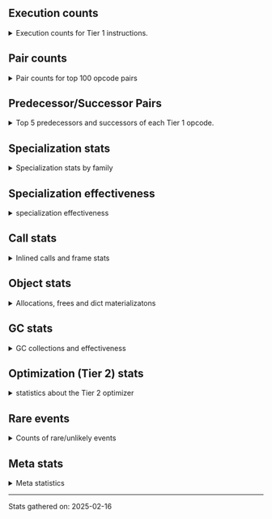 ## Execution counts

<details>
<summary> Execution counts for Tier 1 instructions. </summary>


The "miss ratio" column shows the percentage of times the instruction
executed that it deoptimized. When this happens, the base unspecialized
instruction is not counted.

<table>
<thead>
<tr>
<th align="left">Name</th>
<th align="right">Base Count</th>
<th align="right">Head Count</th>
<th align="right">Change</th>
</tr>
</thead>
<tbody>
<tr>
<td align="left">COMPARE_OP</td>
<td align="right">4,801,180</td>
<td align="right">960</td>
<td align="right">-100.0%</td>
</tr>
<tr>
<td align="left">BINARY_OP_EXTEND</td>
<td align="right">4,800,000</td>
<td align="right">960</td>
<td align="right">-100.0%</td>
</tr>
<tr>
<td align="left">BINARY_OP_SUBSCR_LIST_INT</td>
<td align="right">4,800,000</td>
<td align="right">960</td>
<td align="right">-100.0%</td>
</tr>
<tr>
<td align="left">CALL_BUILTIN_FAST</td>
<td align="right">4,800,000</td>
<td align="right">960</td>
<td align="right">-100.0%</td>
</tr>
<tr>
<td align="left">TO_BOOL_INT</td>
<td align="right">4,800,000</td>
<td align="right">960</td>
<td align="right">-100.0%</td>
</tr>
<tr>
<td align="left">UNPACK_SEQUENCE_TUPLE</td>
<td align="right">4,800,000</td>
<td align="right">960</td>
<td align="right">-100.0%</td>
</tr>
<tr>
<td align="left">POP_JUMP_IF_FALSE</td>
<td align="right">9,600,060</td>
<td align="right">1,980</td>
<td align="right">-100.0%</td>
</tr>
<tr>
<td align="left">CALL_KW_NON_PY</td>
<td align="right">4,800,060</td>
<td align="right">1,020</td>
<td align="right">-100.0%</td>
</tr>
<tr>
<td align="left">BINARY_OP</td>
<td align="right">31,227,900</td>
<td align="right">7,720</td>
<td align="right">-100.0%</td>
</tr>
<tr>
<td align="left">LOAD_FAST</td>
<td align="right">129,657,900</td>
<td align="right">33,900</td>
<td align="right">-100.0%</td>
</tr>
<tr>
<td align="left">LOAD_ATTR</td>
<td align="right">4,801,540</td>
<td align="right">1,320</td>
<td align="right">-100.0%</td>
</tr>
<tr>
<td align="left">LOAD_ATTR_METHOD_NO_DICT</td>
<td align="right">7,206,840</td>
<td align="right">2,040</td>
<td align="right">-100.0%</td>
</tr>
<tr>
<td align="left">STORE_FAST</td>
<td align="right">62,431,860</td>
<td align="right">19,380</td>
<td align="right">-100.0%</td>
</tr>
<tr>
<td align="left">LOAD_CONST_MORTAL</td>
<td align="right">9,601,380</td>
<td align="right">3,300</td>
<td align="right">-100.0%</td>
</tr>
<tr>
<td align="left">LOAD_SMALL_INT</td>
<td align="right">9,601,980</td>
<td align="right">3,900</td>
<td align="right">-100.0%</td>
</tr>
<tr>
<td align="left">FOR_ITER_RANGE</td>
<td align="right">4,801,980</td>
<td align="right">1,980</td>
<td align="right">-100.0%</td>
</tr>
<tr>
<td align="left">LOAD_GLOBAL_BUILTIN</td>
<td align="right">4,801,200</td>
<td align="right">2,160</td>
<td align="right">-100.0%</td>
</tr>
<tr>
<td align="left">CALL_NON_PY_GENERAL</td>
<td align="right">12,010,320</td>
<td align="right">6,480</td>
<td align="right">-99.9%</td>
</tr>
<tr>
<td align="left">CALL_METHOD_DESCRIPTOR_FAST</td>
<td align="right">4,802,940</td>
<td align="right">3,900</td>
<td align="right">-99.9%</td>
</tr>
<tr>
<td align="left">LOAD_ATTR_METHOD_LAZY_DICT</td>
<td align="right">4,802,940</td>
<td align="right">3,900</td>
<td align="right">-99.9%</td>
</tr>
<tr>
<td align="left">POP_TOP</td>
<td align="right">4,803,240</td>
<td align="right">4,200</td>
<td align="right">-99.9%</td>
</tr>
<tr>
<td align="left">LOAD_CONST_IMMORTAL</td>
<td align="right">4,803,720</td>
<td align="right">4,680</td>
<td align="right">-99.9%</td>
</tr>
<tr>
<td align="left">LOAD_GLOBAL_MODULE</td>
<td align="right">4,803,780</td>
<td align="right">4,740</td>
<td align="right">-99.9%</td>
</tr>
<tr>
<td align="left">JUMP_BACKWARD_NO_JIT</td>
<td align="right">4,801,020</td>
<td align="right"></td>
<td align="right"></td>
</tr>
<tr>
<td align="left">EXTENDED_ARG</td>
<td align="right">1,980</td>
<td align="right">1,980</td>
<td align="right">0.0%</td>
</tr>
<tr>
<td align="left">CALL_BUILTIN_CLASS</td>
<td align="right">1,140</td>
<td align="right">1,140</td>
<td align="right">0.0%</td>
</tr>
<tr>
<td align="left">POP_ITER</td>
<td align="right">1,080</td>
<td align="right">1,080</td>
<td align="right">0.0%</td>
</tr>
<tr>
<td align="left">GET_ITER</td>
<td align="right">1,020</td>
<td align="right">1,020</td>
<td align="right">0.0%</td>
</tr>
<tr>
<td align="left">PUSH_NULL</td>
<td align="right">660</td>
<td align="right">660</td>
<td align="right">0.0%</td>
</tr>
<tr>
<td align="left">CALL</td>
<td align="right">500</td>
<td align="right">500</td>
<td align="right">0.0%</td>
</tr>
<tr>
<td align="left">RETURN_VALUE</td>
<td align="right">420</td>
<td align="right">420</td>
<td align="right">0.0%</td>
</tr>
<tr>
<td align="left">RESUME_CHECK</td>
<td align="right">420</td>
<td align="right">420</td>
<td align="right">0.0%</td>
</tr>
<tr>
<td align="left">LOAD_GLOBAL</td>
<td align="right">380</td>
<td align="right">380</td>
<td align="right">0.0%</td>
</tr>
<tr>
<td align="left">LOAD_ATTR_MODULE</td>
<td align="right">360</td>
<td align="right">360</td>
<td align="right">0.0%</td>
</tr>
<tr>
<td align="left">LOAD_FAST_LOAD_FAST</td>
<td align="right">300</td>
<td align="right">300</td>
<td align="right">0.0%</td>
</tr>
<tr>
<td align="left">CALL_PY_EXACT_ARGS</td>
<td align="right">240</td>
<td align="right">240</td>
<td align="right">0.0%</td>
</tr>
<tr>
<td align="left">LOAD_ATTR_INSTANCE_VALUE</td>
<td align="right">240</td>
<td align="right">240</td>
<td align="right">0.0%</td>
</tr>
<tr>
<td align="left">CALL_METHOD_DESCRIPTOR_NOARGS</td>
<td align="right">120</td>
<td align="right">120</td>
<td align="right">0.0%</td>
</tr>
<tr>
<td align="left">CALL_FUNCTION_EX</td>
<td align="right">120</td>
<td align="right">120</td>
<td align="right">0.0%</td>
</tr>
<tr>
<td align="left">BUILD_TUPLE</td>
<td align="right">120</td>
<td align="right">120</td>
<td align="right">0.0%</td>
</tr>
<tr>
<td align="left">LOAD_DEREF</td>
<td align="right">120</td>
<td align="right">120</td>
<td align="right">0.0%</td>
</tr>
<tr>
<td align="left">LOAD_SPECIAL</td>
<td align="right">120</td>
<td align="right">120</td>
<td align="right">0.0%</td>
</tr>
<tr>
<td align="left">SWAP</td>
<td align="right">120</td>
<td align="right">120</td>
<td align="right">0.0%</td>
</tr>
<tr>
<td align="left">LOAD_ATTR_METHOD_WITH_VALUES</td>
<td align="right">120</td>
<td align="right">120</td>
<td align="right">0.0%</td>
</tr>
<tr>
<td align="left">TO_BOOL</td>
<td align="right">100</td>
<td align="right">100</td>
<td align="right">0.0%</td>
</tr>
<tr>
<td align="left">STORE_ATTR</td>
<td align="right">80</td>
<td align="right">80</td>
<td align="right">0.0%</td>
</tr>
<tr>
<td align="left">MAKE_FUNCTION</td>
<td align="right">60</td>
<td align="right">60</td>
<td align="right">0.0%</td>
</tr>
<tr>
<td align="left">NOP</td>
<td align="right">60</td>
<td align="right">60</td>
<td align="right">0.0%</td>
</tr>
<tr>
<td align="left">BUILD_LIST</td>
<td align="right">60</td>
<td align="right">60</td>
<td align="right">0.0%</td>
</tr>
<tr>
<td align="left">CALL_INTRINSIC_1</td>
<td align="right">60</td>
<td align="right">60</td>
<td align="right">0.0%</td>
</tr>
<tr>
<td align="left">COPY</td>
<td align="right">60</td>
<td align="right">60</td>
<td align="right">0.0%</td>
</tr>
<tr>
<td align="left">COPY_FREE_VARS</td>
<td align="right">60</td>
<td align="right">60</td>
<td align="right">0.0%</td>
</tr>
<tr>
<td align="left">FOR_ITER</td>
<td align="right">60</td>
<td align="right">60</td>
<td align="right">0.0%</td>
</tr>
<tr>
<td align="left">IS_OP</td>
<td align="right">60</td>
<td align="right">60</td>
<td align="right">0.0%</td>
</tr>
<tr>
<td align="left">JUMP_FORWARD</td>
<td align="right">60</td>
<td align="right">60</td>
<td align="right">0.0%</td>
</tr>
<tr>
<td align="left">LIST_EXTEND</td>
<td align="right">60</td>
<td align="right">60</td>
<td align="right">0.0%</td>
</tr>
<tr>
<td align="left">LOAD_FAST_CHECK</td>
<td align="right">60</td>
<td align="right">60</td>
<td align="right">0.0%</td>
</tr>
<tr>
<td align="left">MAKE_CELL</td>
<td align="right">60</td>
<td align="right">60</td>
<td align="right">0.0%</td>
</tr>
<tr>
<td align="left">POP_JUMP_IF_NOT_NONE</td>
<td align="right">60</td>
<td align="right">60</td>
<td align="right">0.0%</td>
</tr>
<tr>
<td align="left">POP_JUMP_IF_TRUE</td>
<td align="right">60</td>
<td align="right">60</td>
<td align="right">0.0%</td>
</tr>
<tr>
<td align="left">SET_FUNCTION_ATTRIBUTE</td>
<td align="right">60</td>
<td align="right">60</td>
<td align="right">0.0%</td>
</tr>
<tr>
<td align="left">STORE_DEREF</td>
<td align="right">60</td>
<td align="right">60</td>
<td align="right">0.0%</td>
</tr>
<tr>
<td align="left">STORE_FAST_STORE_FAST</td>
<td align="right">60</td>
<td align="right">60</td>
<td align="right">0.0%</td>
</tr>
<tr>
<td align="left">BINARY_OP_SUBSCR_TUPLE_INT</td>
<td align="right">60</td>
<td align="right">60</td>
<td align="right">0.0%</td>
</tr>
<tr>
<td align="left">BINARY_OP_SUBTRACT_FLOAT</td>
<td align="right">60</td>
<td align="right">60</td>
<td align="right">0.0%</td>
</tr>
<tr>
<td align="left">CALL_BUILTIN_FAST_WITH_KEYWORDS</td>
<td align="right">60</td>
<td align="right">60</td>
<td align="right">0.0%</td>
</tr>
<tr>
<td align="left">CALL_METHOD_DESCRIPTOR_O</td>
<td align="right">60</td>
<td align="right">60</td>
<td align="right">0.0%</td>
</tr>
<tr>
<td align="left">CALL_PY_GENERAL</td>
<td align="right">60</td>
<td align="right">60</td>
<td align="right">0.0%</td>
</tr>
<tr>
<td align="left">TO_BOOL_BOOL</td>
<td align="right">60</td>
<td align="right">60</td>
<td align="right">0.0%</td>
</tr>
<tr>
<td align="left">UNPACK_SEQUENCE_TWO_TUPLE</td>
<td align="right">60</td>
<td align="right">60</td>
<td align="right">0.0%</td>
</tr>
<tr>
<td align="left">CALL_KW</td>
<td align="right">20</td>
<td align="right">20</td>
<td align="right">0.0%</td>
</tr>
<tr>
<td align="left">UNPACK_SEQUENCE</td>
<td align="right">20</td>
<td align="right">20</td>
<td align="right">0.0%</td>
</tr>
<tr>
<td align="left">JUMP_BACKWARD_JIT</td>
<td align="right"></td>
<td align="right">1,020</td>
<td align="right"></td>
</tr>
<tr>
<td align="left">ENTER_EXECUTOR</td>
<td align="right"></td>
<td align="right">960</td>
<td align="right"></td>
</tr>
</tbody>
</table>


</details>

## Pair counts

<details>
<summary> Pair counts for top 100 opcode pairs </summary>


Pairs of specialized operations that deoptimize and are then followed by
the corresponding unspecialized instruction are not counted as pairs.

Not included in comparative output.


</details>

## Predecessor/Successor Pairs

<details>
<summary> Top 5 predecessors and successors of each Tier 1 opcode. </summary>


This does not include the unspecialized instructions that occur after a
specialized instruction deoptimizes.

Not included in comparative output.


</details>

## Specialization stats

<details>
<summary> Specialization stats by family </summary>

### BINARY_OP

<details>
<summary> specialization stats for BINARY_OP family </summary>

<table>
<thead>
<tr>
<th align="left">Kind</th>
<th align="right">Base Count</th>
<th align="right">Base Ratio</th>
<th align="right">Head Count</th>
<th align="right">Head Ratio</th>
<th align="right">Change</th>
</tr>
</thead>
<tbody>
<tr>
<td align="left">
hit
<details>
<summary>ⓘ</summary>

Specialized instructions that complete.
</details>
</td>
<td align="right">9,600,120</td>
<td align="right">23.5%</td>
<td align="right">2,040</td>
<td align="right">20.9%</td>
<td align="right">-100.0%</td>
</tr>
<tr>
<td align="left">
deferred
<details>
<summary>ⓘ</summary>

Lists the number of "deferred" (i.e. not specialized) instructions executed.
</details>
</td>
<td align="right">31,220,160</td>
<td align="right">76.5%</td>
<td align="right">7,680</td>
<td align="right">78.7%</td>
<td align="right">-100.0%</td>
</tr>
</tbody>
</table>

<table>
<thead>
<tr>
<th align="left">Success</th>
<th align="right">Base Count</th>
<th align="right">Base Ratio</th>
<th align="right">Head Count</th>
<th align="right">Head Ratio</th>
<th align="right">Change</th>
</tr>
</thead>
<tbody>
<tr>
<td align="left">Failure</td>
<td align="right">7,700</td>
<td align="right">99.5%</td>
<td align="right">0</td>
<td align="right">0.0%</td>
<td align="right">-100.0%</td>
</tr>
<tr>
<td align="left">Success</td>
<td align="right">40</td>
<td align="right">0.5%</td>
<td align="right">40</td>
<td align="right">100.0%</td>
<td align="right">0.0%</td>
</tr>
</tbody>
</table>

<table>
<thead>
<tr>
<th align="left">Failure kind</th>
<th align="right">Base Count</th>
<th align="right">Base Ratio</th>
<th align="right">Head Count</th>
<th align="right">Head Ratio</th>
<th align="right">Change</th>
</tr>
</thead>
<tbody>
<tr>
<td align="left">add other</td>
<td align="right">4,740</td>
<td align="right">61.6%</td>
<td align="right"></td>
<td align="right"></td>
<td align="right"></td>
</tr>
<tr>
<td align="left">multiply other</td>
<td align="right">1,780</td>
<td align="right">23.1%</td>
<td align="right"></td>
<td align="right"></td>
<td align="right"></td>
</tr>
<tr>
<td align="left">multiply different types</td>
<td align="right">1,180</td>
<td align="right">15.3%</td>
<td align="right"></td>
<td align="right"></td>
<td align="right"></td>
</tr>
</tbody>
</table>


</details>

### CALL

<details>
<summary> specialization stats for CALL family </summary>

<table>
<thead>
<tr>
<th align="left">Kind</th>
<th align="right">Base Count</th>
<th align="right">Base Ratio</th>
<th align="right">Head Count</th>
<th align="right">Head Ratio</th>
<th align="right">Change</th>
</tr>
</thead>
<tbody>
<tr>
<td align="left">
hit
<details>
<summary>ⓘ</summary>

Specialized instructions that complete.
</details>
</td>
<td align="right">9,604,500</td>
<td align="right">100.0%</td>
<td align="right">6,420</td>
<td align="right">92.0%</td>
<td align="right">-99.9%</td>
</tr>
<tr>
<td align="left">
deferred
<details>
<summary>ⓘ</summary>

Lists the number of "deferred" (i.e. not specialized) instructions executed.
</details>
</td>
<td align="right">60</td>
<td align="right">0.0%</td>
<td align="right">60</td>
<td align="right">0.9%</td>
<td align="right">0.0%</td>
</tr>
<tr>
<td align="left">
miss
<details>
<summary>ⓘ</summary>

Specialized instructions that deopt.
</details>
</td>
<td align="right">60</td>
<td align="right">0.0%</td>
<td align="right">60</td>
<td align="right">0.9%</td>
<td align="right">0.0%</td>
</tr>
</tbody>
</table>

<table>
<thead>
<tr>
<th align="left">Success</th>
<th align="right">Base Count</th>
<th align="right">Base Ratio</th>
<th align="right">Head Count</th>
<th align="right">Head Ratio</th>
<th align="right">Change</th>
</tr>
</thead>
<tbody>
<tr>
<td align="left">Success</td>
<td align="right">500</td>
<td align="right">100.0%</td>
<td align="right">500</td>
<td align="right">100.0%</td>
<td align="right">0.0%</td>
</tr>
<tr>
<td align="left">Failure</td>
<td align="right">0</td>
<td align="right">0.0%</td>
<td align="right">0</td>
<td align="right">0.0%</td>
<td align="right"></td>
</tr>
</tbody>
</table>


</details>

### CALL_KW

<details>
<summary> specialization stats for CALL_KW family </summary>

<table>
<thead>
<tr>
<th align="left">Success</th>
<th align="right">Base Count</th>
<th align="right">Base Ratio</th>
<th align="right">Head Count</th>
<th align="right">Head Ratio</th>
<th align="right">Change</th>
</tr>
</thead>
<tbody>
<tr>
<td align="left">Success</td>
<td align="right">20</td>
<td align="right">100.0%</td>
<td align="right">20</td>
<td align="right">100.0%</td>
<td align="right">0.0%</td>
</tr>
<tr>
<td align="left">Failure</td>
<td align="right">0</td>
<td align="right">0.0%</td>
<td align="right">0</td>
<td align="right">0.0%</td>
<td align="right"></td>
</tr>
</tbody>
</table>


</details>

### COMPARE_OP

<details>
<summary> specialization stats for COMPARE_OP family </summary>

<table>
<thead>
<tr>
<th align="left">Kind</th>
<th align="right">Base Count</th>
<th align="right">Base Ratio</th>
<th align="right">Head Count</th>
<th align="right">Head Ratio</th>
<th align="right">Change</th>
</tr>
</thead>
<tbody>
<tr>
<td align="left">
deferred
<details>
<summary>ⓘ</summary>

Lists the number of "deferred" (i.e. not specialized) instructions executed.
</details>
</td>
<td align="right">4,800,000</td>
<td align="right">100.0%</td>
<td align="right">960</td>
<td align="right">100.0%</td>
<td align="right">-100.0%</td>
</tr>
</tbody>
</table>

<table>
<thead>
<tr>
<th align="left">Success</th>
<th align="right">Base Count</th>
<th align="right">Base Ratio</th>
<th align="right">Head Count</th>
<th align="right">Head Ratio</th>
<th align="right">Change</th>
</tr>
</thead>
<tbody>
<tr>
<td align="left">Success</td>
<td align="right">0</td>
<td align="right">0.0%</td>
<td align="right"></td>
<td align="right"></td>
<td align="right"></td>
</tr>
<tr>
<td align="left">Failure</td>
<td align="right">1,180</td>
<td align="right">100.0%</td>
<td align="right"></td>
<td align="right"></td>
<td align="right"></td>
</tr>
</tbody>
</table>

<table>
<thead>
<tr>
<th align="left">Failure kind</th>
<th align="right">Base Count</th>
<th align="right">Base Ratio</th>
<th align="right">Head Count</th>
<th align="right">Head Ratio</th>
<th align="right">Change</th>
</tr>
</thead>
<tbody>
<tr>
<td align="left">different types</td>
<td align="right">1,180</td>
<td align="right">100.0%</td>
<td align="right"></td>
<td align="right"></td>
<td align="right"></td>
</tr>
</tbody>
</table>


</details>

### FOR_ITER

<details>
<summary> specialization stats for FOR_ITER family </summary>

<table>
<thead>
<tr>
<th align="left">Kind</th>
<th align="right">Base Count</th>
<th align="right">Base Ratio</th>
<th align="right">Head Count</th>
<th align="right">Head Ratio</th>
<th align="right">Change</th>
</tr>
</thead>
<tbody>
<tr>
<td align="left">
hit
<details>
<summary>ⓘ</summary>

Specialized instructions that complete.
</details>
</td>
<td align="right">4,801,980</td>
<td align="right">100.0%</td>
<td align="right">1,980</td>
<td align="right">97.1%</td>
<td align="right">-100.0%</td>
</tr>
<tr>
<td align="left">
deferred
<details>
<summary>ⓘ</summary>

Lists the number of "deferred" (i.e. not specialized) instructions executed.
</details>
</td>
<td align="right">60</td>
<td align="right">0.0%</td>
<td align="right">60</td>
<td align="right">2.9%</td>
<td align="right">0.0%</td>
</tr>
</tbody>
</table>


</details>

### LOAD_ATTR

<details>
<summary> specialization stats for LOAD_ATTR family </summary>

<table>
<thead>
<tr>
<th align="left">Kind</th>
<th align="right">Base Count</th>
<th align="right">Base Ratio</th>
<th align="right">Head Count</th>
<th align="right">Head Ratio</th>
<th align="right">Change</th>
</tr>
</thead>
<tbody>
<tr>
<td align="left">
deferred
<details>
<summary>ⓘ</summary>

Lists the number of "deferred" (i.e. not specialized) instructions executed.
</details>
</td>
<td align="right">4,800,060</td>
<td align="right">28.6%</td>
<td align="right">1,020</td>
<td align="right">12.8%</td>
<td align="right">-100.0%</td>
</tr>
<tr>
<td align="left">
hit
<details>
<summary>ⓘ</summary>

Specialized instructions that complete.
</details>
</td>
<td align="right">12,010,500</td>
<td align="right">71.4%</td>
<td align="right">6,660</td>
<td align="right">83.5%</td>
<td align="right">-99.9%</td>
</tr>
</tbody>
</table>

<table>
<thead>
<tr>
<th align="left">Success</th>
<th align="right">Base Count</th>
<th align="right">Base Ratio</th>
<th align="right">Head Count</th>
<th align="right">Head Ratio</th>
<th align="right">Change</th>
</tr>
</thead>
<tbody>
<tr>
<td align="left">Failure</td>
<td align="right">1,200</td>
<td align="right">81.1%</td>
<td align="right">20</td>
<td align="right">6.7%</td>
<td align="right">-98.3%</td>
</tr>
<tr>
<td align="left">Success</td>
<td align="right">280</td>
<td align="right">18.9%</td>
<td align="right">280</td>
<td align="right">93.3%</td>
<td align="right">0.0%</td>
</tr>
</tbody>
</table>

<table>
<thead>
<tr>
<th align="left">Failure kind</th>
<th align="right">Base Count</th>
<th align="right">Base Ratio</th>
<th align="right">Head Count</th>
<th align="right">Head Ratio</th>
<th align="right">Change</th>
</tr>
</thead>
<tbody>
<tr>
<td align="left">overridden</td>
<td align="right">1,180</td>
<td align="right">98.3%</td>
<td align="right"></td>
<td align="right"></td>
<td align="right"></td>
</tr>
</tbody>
</table>


</details>

### LOAD_GLOBAL

<details>
<summary> specialization stats for LOAD_GLOBAL family </summary>

<table>
<thead>
<tr>
<th align="left">Kind</th>
<th align="right">Base Count</th>
<th align="right">Base Ratio</th>
<th align="right">Head Count</th>
<th align="right">Head Ratio</th>
<th align="right">Change</th>
</tr>
</thead>
<tbody>
<tr>
<td align="left">
hit
<details>
<summary>ⓘ</summary>

Specialized instructions that complete.
</details>
</td>
<td align="right">9,604,980</td>
<td align="right">100.0%</td>
<td align="right">6,900</td>
<td align="right">94.8%</td>
<td align="right">-99.9%</td>
</tr>
</tbody>
</table>

<table>
<thead>
<tr>
<th align="left">Success</th>
<th align="right">Base Count</th>
<th align="right">Base Ratio</th>
<th align="right">Head Count</th>
<th align="right">Head Ratio</th>
<th align="right">Change</th>
</tr>
</thead>
<tbody>
<tr>
<td align="left">Success</td>
<td align="right">380</td>
<td align="right">100.0%</td>
<td align="right">380</td>
<td align="right">100.0%</td>
<td align="right">0.0%</td>
</tr>
<tr>
<td align="left">Failure</td>
<td align="right">0</td>
<td align="right">0.0%</td>
<td align="right">0</td>
<td align="right">0.0%</td>
<td align="right"></td>
</tr>
</tbody>
</table>


</details>

### STORE_ATTR

<details>
<summary> specialization stats for STORE_ATTR family </summary>

<table>
<thead>
<tr>
<th align="left">Kind</th>
<th align="right">Base Count</th>
<th align="right">Base Ratio</th>
<th align="right">Head Count</th>
<th align="right">Head Ratio</th>
<th align="right">Change</th>
</tr>
</thead>
<tbody>
<tr>
<td align="left">
deferred
<details>
<summary>ⓘ</summary>

Lists the number of "deferred" (i.e. not specialized) instructions executed.
</details>
</td>
<td align="right">60</td>
<td align="right">75.0%</td>
<td align="right">60</td>
<td align="right">75.0%</td>
<td align="right">0.0%</td>
</tr>
</tbody>
</table>

<table>
<thead>
<tr>
<th align="left">Success</th>
<th align="right">Base Count</th>
<th align="right">Base Ratio</th>
<th align="right">Head Count</th>
<th align="right">Head Ratio</th>
<th align="right">Change</th>
</tr>
</thead>
<tbody>
<tr>
<td align="left">Success</td>
<td align="right">0</td>
<td align="right">0.0%</td>
<td align="right">0</td>
<td align="right">0.0%</td>
<td align="right"></td>
</tr>
<tr>
<td align="left">Failure</td>
<td align="right">20</td>
<td align="right">100.0%</td>
<td align="right">20</td>
<td align="right">100.0%</td>
<td align="right">0.0%</td>
</tr>
</tbody>
</table>


</details>

### TO_BOOL

<details>
<summary> specialization stats for TO_BOOL family </summary>

<table>
<thead>
<tr>
<th align="left">Kind</th>
<th align="right">Base Count</th>
<th align="right">Base Ratio</th>
<th align="right">Head Count</th>
<th align="right">Head Ratio</th>
<th align="right">Change</th>
</tr>
</thead>
<tbody>
<tr>
<td align="left">
hit
<details>
<summary>ⓘ</summary>

Specialized instructions that complete.
</details>
</td>
<td align="right">4,800,060</td>
<td align="right">100.0%</td>
<td align="right">1,020</td>
<td align="right">91.1%</td>
<td align="right">-100.0%</td>
</tr>
<tr>
<td align="left">
deferred
<details>
<summary>ⓘ</summary>

Lists the number of "deferred" (i.e. not specialized) instructions executed.
</details>
</td>
<td align="right">60</td>
<td align="right">0.0%</td>
<td align="right">60</td>
<td align="right">5.4%</td>
<td align="right">0.0%</td>
</tr>
</tbody>
</table>

<table>
<thead>
<tr>
<th align="left">Success</th>
<th align="right">Base Count</th>
<th align="right">Base Ratio</th>
<th align="right">Head Count</th>
<th align="right">Head Ratio</th>
<th align="right">Change</th>
</tr>
</thead>
<tbody>
<tr>
<td align="left">Success</td>
<td align="right">20</td>
<td align="right">50.0%</td>
<td align="right">20</td>
<td align="right">50.0%</td>
<td align="right">0.0%</td>
</tr>
<tr>
<td align="left">Failure</td>
<td align="right">20</td>
<td align="right">50.0%</td>
<td align="right">20</td>
<td align="right">50.0%</td>
<td align="right">0.0%</td>
</tr>
</tbody>
</table>

<table>
<thead>
<tr>
<th align="left">Failure kind</th>
<th align="right">Base Count</th>
<th align="right">Base Ratio</th>
<th align="right">Head Count</th>
<th align="right">Head Ratio</th>
<th align="right">Change</th>
</tr>
</thead>
<tbody>
<tr>
<td align="left">sequence</td>
<td align="right">20</td>
<td align="right">100.0%</td>
<td align="right">20</td>
<td align="right">100.0%</td>
<td align="right">0.0%</td>
</tr>
</tbody>
</table>


</details>

### UNPACK_SEQUENCE

<details>
<summary> specialization stats for UNPACK_SEQUENCE family </summary>

<table>
<thead>
<tr>
<th align="left">Kind</th>
<th align="right">Base Count</th>
<th align="right">Base Ratio</th>
<th align="right">Head Count</th>
<th align="right">Head Ratio</th>
<th align="right">Change</th>
</tr>
</thead>
<tbody>
<tr>
<td align="left">
hit
<details>
<summary>ⓘ</summary>

Specialized instructions that complete.
</details>
</td>
<td align="right">4,800,060</td>
<td align="right">100.0%</td>
<td align="right">1,020</td>
<td align="right">98.1%</td>
<td align="right">-100.0%</td>
</tr>
</tbody>
</table>

<table>
<thead>
<tr>
<th align="left">Success</th>
<th align="right">Base Count</th>
<th align="right">Base Ratio</th>
<th align="right">Head Count</th>
<th align="right">Head Ratio</th>
<th align="right">Change</th>
</tr>
</thead>
<tbody>
<tr>
<td align="left">Success</td>
<td align="right">20</td>
<td align="right">100.0%</td>
<td align="right">20</td>
<td align="right">100.0%</td>
<td align="right">0.0%</td>
</tr>
<tr>
<td align="left">Failure</td>
<td align="right">0</td>
<td align="right">0.0%</td>
<td align="right">0</td>
<td align="right">0.0%</td>
<td align="right"></td>
</tr>
</tbody>
</table>


</details>


</details>

## Specialization effectiveness

<details>
<summary> specialization effectiveness </summary>


All entries are execution counts. Should add up to the total number of
Tier 1 instructions executed.

<table>
<thead>
<tr>
<th align="left">Instructions</th>
<th align="right">Base Count</th>
<th align="right">Base Ratio</th>
<th align="right">Head Count</th>
<th align="right">Head Ratio</th>
<th align="right">Change</th>
</tr>
</thead>
<tbody>
<tr>
<td align="left">
Not specialized
<details>
<summary>ⓘ</summary>

Instructions that could be specialized but aren't, e.g. `LOAD_ATTR`, `BINARY_SLICE`.
</details>
</td>
<td align="right">40,831,780</td>
<td align="right">11.7%</td>
<td align="right">11,160</td>
<td align="right">8.9%</td>
<td align="right">-100.0%</td>
</tr>
<tr>
<td align="left">
Basic
<details>
<summary>ⓘ</summary>

Instructions that are not and cannot be specialized, e.g. `LOAD_FAST`.
</details>
</td>
<td align="right">216,102,060</td>
<td align="right">62.1%</td>
<td align="right">71,340</td>
<td align="right">56.8%</td>
<td align="right">-100.0%</td>
</tr>
<tr>
<td align="left">
Specialized hits
<details>
<summary>ⓘ</summary>

Specialized instructions, e.g. `LOAD_ATTR_MODULE` that complete.
</details>
</td>
<td align="right">91,239,180</td>
<td align="right">26.2%</td>
<td align="right">43,020</td>
<td align="right">34.3%</td>
<td align="right">-100.0%</td>
</tr>
<tr>
<td align="left">
Specialized misses
<details>
<summary>ⓘ</summary>

Specialized instructions, e.g. `LOAD_ATTR_MODULE` that deopt.
</details>
</td>
<td align="right">60</td>
<td align="right">0.0%</td>
<td align="right">60</td>
<td align="right">0.0%</td>
<td align="right">0.0%</td>
</tr>
</tbody>
</table>

### Deferred by instruction

<details>
<summary> Breakdown of deferred (not specialized) instruction counts by family </summary>

<table>
<thead>
<tr>
<th align="left">Name</th>
<th align="right">Base Count</th>
<th align="right">Base Ratio</th>
<th align="right">Head Count</th>
<th align="right">Head Ratio</th>
<th align="right">Change</th>
</tr>
</thead>
<tbody>
<tr>
<td align="left">COMPARE_OP</td>
<td align="right">4,800,000</td>
<td align="right">11.8%</td>
<td align="right">960</td>
<td align="right">9.7%</td>
<td align="right">-100.0%</td>
</tr>
<tr>
<td align="left">LOAD_ATTR</td>
<td align="right">4,800,060</td>
<td align="right">11.8%</td>
<td align="right">1,020</td>
<td align="right">10.3%</td>
<td align="right">-100.0%</td>
</tr>
<tr>
<td align="left">BINARY_OP</td>
<td align="right">31,220,160</td>
<td align="right">76.5%</td>
<td align="right">7,680</td>
<td align="right">77.6%</td>
<td align="right">-100.0%</td>
</tr>
<tr>
<td align="left">TO_BOOL</td>
<td align="right">60</td>
<td align="right">0.0%</td>
<td align="right">60</td>
<td align="right">0.6%</td>
<td align="right">0.0%</td>
</tr>
<tr>
<td align="left">CALL</td>
<td align="right">60</td>
<td align="right">0.0%</td>
<td align="right">60</td>
<td align="right">0.6%</td>
<td align="right">0.0%</td>
</tr>
<tr>
<td align="left">FOR_ITER</td>
<td align="right">60</td>
<td align="right">0.0%</td>
<td align="right">60</td>
<td align="right">0.6%</td>
<td align="right">0.0%</td>
</tr>
<tr>
<td align="left">STORE_ATTR</td>
<td align="right">60</td>
<td align="right">0.0%</td>
<td align="right">60</td>
<td align="right">0.6%</td>
<td align="right">0.0%</td>
</tr>
<tr>
<td align="left">BINARY_SLICE</td>
<td align="right">0</td>
<td align="right">0.0%</td>
<td align="right">0</td>
<td align="right">0.0%</td>
<td align="right"></td>
</tr>
<tr>
<td align="left">STORE_SLICE</td>
<td align="right">0</td>
<td align="right">0.0%</td>
<td align="right">0</td>
<td align="right">0.0%</td>
<td align="right"></td>
</tr>
<tr>
<td align="left">CACHE</td>
<td align="right">0</td>
<td align="right">0.0%</td>
<td align="right">0</td>
<td align="right">0.0%</td>
<td align="right"></td>
</tr>
</tbody>
</table>


</details>

### Misses by instruction

<details>
<summary> Breakdown of misses (specialized deopts) instruction counts by family </summary>

<table>
<thead>
<tr>
<th align="left">Name</th>
<th align="right">Base Count</th>
<th align="right">Base Ratio</th>
<th align="right">Head Count</th>
<th align="right">Head Ratio</th>
<th align="right">Change</th>
</tr>
</thead>
<tbody>
<tr>
<td align="left">CALL_METHOD_DESCRIPTOR_NOARGS</td>
<td align="right">60</td>
<td align="right">100.0%</td>
<td align="right">60</td>
<td align="right">100.0%</td>
<td align="right">0.0%</td>
</tr>
<tr>
<td align="left">CACHE</td>
<td align="right">0</td>
<td align="right">0.0%</td>
<td align="right">0</td>
<td align="right">0.0%</td>
<td align="right"></td>
</tr>
<tr>
<td align="left">CALL_FUNCTION_EX</td>
<td align="right">0</td>
<td align="right">0.0%</td>
<td align="right">0</td>
<td align="right">0.0%</td>
<td align="right"></td>
</tr>
<tr>
<td align="left">GET_ITER</td>
<td align="right">0</td>
<td align="right">0.0%</td>
<td align="right">0</td>
<td align="right">0.0%</td>
<td align="right"></td>
</tr>
<tr>
<td align="left">MAKE_FUNCTION</td>
<td align="right">0</td>
<td align="right">0.0%</td>
<td align="right">0</td>
<td align="right">0.0%</td>
<td align="right"></td>
</tr>
<tr>
<td align="left">NOP</td>
<td align="right">0</td>
<td align="right">0.0%</td>
<td align="right">0</td>
<td align="right">0.0%</td>
<td align="right"></td>
</tr>
<tr>
<td align="left">POP_ITER</td>
<td align="right">0</td>
<td align="right">0.0%</td>
<td align="right">0</td>
<td align="right">0.0%</td>
<td align="right"></td>
</tr>
<tr>
<td align="left">POP_TOP</td>
<td align="right">0</td>
<td align="right">0.0%</td>
<td align="right">0</td>
<td align="right">0.0%</td>
<td align="right"></td>
</tr>
<tr>
<td align="left">PUSH_NULL</td>
<td align="right">0</td>
<td align="right">0.0%</td>
<td align="right">0</td>
<td align="right">0.0%</td>
<td align="right"></td>
</tr>
<tr>
<td align="left">RETURN_VALUE</td>
<td align="right">0</td>
<td align="right">0.0%</td>
<td align="right">0</td>
<td align="right">0.0%</td>
<td align="right"></td>
</tr>
</tbody>
</table>


</details>


</details>

## Call stats

<details>
<summary> Inlined calls and frame stats </summary>


This shows what fraction of calls to Python functions are inlined (i.e.
not having a call at the C level) and for those that are not, where the
call comes from.  The various categories overlap.

Also includes the count of frame objects created.

<table>
<thead>
<tr>
<th align="left"></th>
<th align="right">Base Count</th>
<th align="right">Base Ratio</th>
<th align="right">Head Count</th>
<th align="right">Head Ratio</th>
<th align="right">Change</th>
</tr>
</thead>
<tbody>
<tr>
<td align="left">Calls to PyEval_EvalDefault</td>
<td align="right">60</td>
<td align="right">14.3%</td>
<td align="right">60</td>
<td align="right">14.3%</td>
<td align="right">0.0%</td>
</tr>
<tr>
<td align="left">Calls to Python functions inlined</td>
<td align="right">360</td>
<td align="right">85.7%</td>
<td align="right">360</td>
<td align="right">85.7%</td>
<td align="right">0.0%</td>
</tr>
<tr>
<td align="left">Calls via PyEval_EvalFrame (total)</td>
<td align="right">60</td>
<td align="right">14.3%</td>
<td align="right">60</td>
<td align="right">14.3%</td>
<td align="right">0.0%</td>
</tr>
<tr>
<td align="left">Calls via PyEval_EvalFrame (vector)</td>
<td align="right">60</td>
<td align="right">14.3%</td>
<td align="right">60</td>
<td align="right">14.3%</td>
<td align="right">0.0%</td>
</tr>
<tr>
<td align="left">Calls via PyEval_EvalFrame (generator)</td>
<td align="right">0</td>
<td align="right">0.0%</td>
<td align="right">0</td>
<td align="right">0.0%</td>
<td align="right"></td>
</tr>
<tr>
<td align="left">Calls via PyEval_EvalFrame (legacy)</td>
<td align="right">0</td>
<td align="right">0.0%</td>
<td align="right">0</td>
<td align="right">0.0%</td>
<td align="right"></td>
</tr>
<tr>
<td align="left">Calls via PyEval_EvalFrame (function vectorcall)</td>
<td align="right">60</td>
<td align="right">14.3%</td>
<td align="right">60</td>
<td align="right">14.3%</td>
<td align="right">0.0%</td>
</tr>
<tr>
<td align="left">Calls via PyEval_EvalFrame (build class)</td>
<td align="right">0</td>
<td align="right">0.0%</td>
<td align="right">0</td>
<td align="right">0.0%</td>
<td align="right"></td>
</tr>
<tr>
<td align="left">Calls via PyEval_EvalFrame (slot)</td>
<td align="right">0</td>
<td align="right">0.0%</td>
<td align="right">0</td>
<td align="right">0.0%</td>
<td align="right"></td>
</tr>
<tr>
<td align="left">Calls via PyEval_EvalFrame (function ex)</td>
<td align="right">60</td>
<td align="right">14.3%</td>
<td align="right">60</td>
<td align="right">14.3%</td>
<td align="right">0.0%</td>
</tr>
<tr>
<td align="left">Calls via PyEval_EvalFrame (api)</td>
<td align="right">0</td>
<td align="right">0.0%</td>
<td align="right">0</td>
<td align="right">0.0%</td>
<td align="right"></td>
</tr>
<tr>
<td align="left">Calls via PyEval_EvalFrame (method)</td>
<td align="right">0</td>
<td align="right">0.0%</td>
<td align="right">0</td>
<td align="right">0.0%</td>
<td align="right"></td>
</tr>
<tr>
<td align="left">Frame objects created</td>
<td align="right">0</td>
<td align="right">0.0%</td>
<td align="right">0</td>
<td align="right">0.0%</td>
<td align="right"></td>
</tr>
<tr>
<td align="left">Frames pushed</td>
<td align="right">420</td>
<td align="right">100.0%</td>
<td align="right">420</td>
<td align="right">100.0%</td>
<td align="right">0.0%</td>
</tr>
</tbody>
</table>


</details>

## Object stats

<details>
<summary> Allocations, frees and dict materializatons </summary>


Below, "allocations" means "allocations that are not from a freelist".
Total allocations = "Allocations from freelist" + "Allocations".

"Inline values" is the number of values arrays inlined into objects.

The cache hit/miss numbers are for the MRO cache, split into dunder and
other names.

<table>
<thead>
<tr>
<th align="left"></th>
<th align="right">Base Count</th>
<th align="right">Base Ratio</th>
<th align="right">Head Count</th>
<th align="right">Head Ratio</th>
<th align="right">Change</th>
</tr>
</thead>
<tbody>
<tr>
<td align="left">Method cache dunder misses</td>
<td align="right">2</td>
<td align="right"></td>
<td align="right">1</td>
<td align="right"></td>
<td align="right">-50.0%</td>
</tr>
<tr>
<td align="left">Method cache misses</td>
<td align="right">55</td>
<td align="right"></td>
<td align="right">71</td>
<td align="right"></td>
<td align="right">29.1%</td>
</tr>
<tr>
<td align="left">Method cache collisions</td>
<td align="right">42</td>
<td align="right"></td>
<td align="right">48</td>
<td align="right"></td>
<td align="right">14.3%</td>
</tr>
<tr>
<td align="left">Interpreter mortal increfs</td>
<td align="right">149,878,740</td>
<td align="right">29.7%</td>
<td align="right">154,666,260</td>
<td align="right">30.3%</td>
<td align="right">3.2%</td>
</tr>
<tr>
<td align="left">Interpreter mortal decrefs</td>
<td align="right">212,065,180</td>
<td align="right">33.9%</td>
<td align="right">216,852,700</td>
<td align="right">34.4%</td>
<td align="right">2.3%</td>
</tr>
<tr>
<td align="left">Method cache dunder hits</td>
<td align="right">178</td>
<td align="right"></td>
<td align="right">179</td>
<td align="right"></td>
<td align="right">0.6%</td>
</tr>
<tr>
<td align="left">Interpreter immortal decrefs</td>
<td align="right">47,260,320</td>
<td align="right">7.6%</td>
<td align="right">47,261,280</td>
<td align="right">7.5%</td>
<td align="right">0.0%</td>
</tr>
<tr>
<td align="left">Frees to freelist</td>
<td align="right">22,500,160</td>
<td align="right"></td>
<td align="right">22,500,240</td>
<td align="right"></td>
<td align="right">0.0%</td>
</tr>
<tr>
<td align="left">Allocations from freelist</td>
<td align="right">22,500,200</td>
<td align="right">22.7%</td>
<td align="right">22,500,280</td>
<td align="right">22.7%</td>
<td align="right">0.0%</td>
</tr>
<tr>
<td align="left">Method cache hits</td>
<td align="right">14,401,625</td>
<td align="right"></td>
<td align="right">14,401,609</td>
<td align="right"></td>
<td align="right">-0.0%</td>
</tr>
<tr>
<td align="left">Frees</td>
<td align="right">76,836,724</td>
<td align="right"></td>
<td align="right">76,836,801</td>
<td align="right"></td>
<td align="right">0.0%</td>
</tr>
<tr>
<td align="left">Mortal decrefs</td>
<td align="right">308,800,501</td>
<td align="right">49.4%</td>
<td align="right">308,800,776</td>
<td align="right">49.0%</td>
<td align="right">0.0%</td>
</tr>
<tr>
<td align="left">Mortal increfs</td>
<td align="right">276,453,897</td>
<td align="right">54.8%</td>
<td align="right">276,454,032</td>
<td align="right">54.2%</td>
<td align="right">0.0%</td>
</tr>
<tr>
<td align="left">Immortal decrefs</td>
<td align="right">56,778,473</td>
<td align="right">9.1%</td>
<td align="right">56,778,488</td>
<td align="right">9.0%</td>
<td align="right">0.0%</td>
</tr>
<tr>
<td align="left">Immortal increfs</td>
<td align="right">57,912,937</td>
<td align="right">11.5%</td>
<td align="right">57,912,952</td>
<td align="right">11.4%</td>
<td align="right">0.0%</td>
</tr>
<tr>
<td align="left">Allocations</td>
<td align="right">76,836,820</td>
<td align="right">77.3%</td>
<td align="right">76,836,820</td>
<td align="right">77.3%</td>
<td align="right">0.0%</td>
</tr>
<tr>
<td align="left">Allocations to 512 bytes</td>
<td align="right">76,836,700</td>
<td align="right">77.3%</td>
<td align="right">76,836,700</td>
<td align="right">77.3%</td>
<td align="right">0.0%</td>
</tr>
<tr>
<td align="left">Allocations to 4 kbytes</td>
<td align="right">0</td>
<td align="right">0.0%</td>
<td align="right">0</td>
<td align="right">0.0%</td>
<td align="right"></td>
</tr>
<tr>
<td align="left">Allocations over 4 kbytes</td>
<td align="right">120</td>
<td align="right">0.0%</td>
<td align="right">120</td>
<td align="right">0.0%</td>
<td align="right">0.0%</td>
</tr>
<tr>
<td align="left">Inline values</td>
<td align="right">120</td>
<td align="right"></td>
<td align="right">120</td>
<td align="right"></td>
<td align="right">0.0%</td>
</tr>
<tr>
<td align="left">Interpreter immortal increfs</td>
<td align="right">20,598,000</td>
<td align="right">4.1%</td>
<td align="right">20,598,000</td>
<td align="right">4.0%</td>
<td align="right">0.0%</td>
</tr>
<tr>
<td align="left">Materialize dict (on request)</td>
<td align="right">0</td>
<td align="right">0.0%</td>
<td align="right">0</td>
<td align="right">0.0%</td>
<td align="right"></td>
</tr>
<tr>
<td align="left">Materialize dict (new key)</td>
<td align="right">0</td>
<td align="right">0.0%</td>
<td align="right">0</td>
<td align="right">0.0%</td>
<td align="right"></td>
</tr>
<tr>
<td align="left">Materialize dict (too big)</td>
<td align="right">0</td>
<td align="right">0.0%</td>
<td align="right">0</td>
<td align="right">0.0%</td>
<td align="right"></td>
</tr>
<tr>
<td align="left">Materialize dict (str subclass)</td>
<td align="right">0</td>
<td align="right">0.0%</td>
<td align="right">0</td>
<td align="right">0.0%</td>
<td align="right"></td>
</tr>
</tbody>
</table>


</details>

## GC stats

<details>
<summary> GC collections and effectiveness </summary>


Collected/visits gives some measure of efficiency.

<table>
<thead>
<tr>
<th align="right">Generation</th>
<th align="right">Base Collections</th>
<th align="right">Base Objects collected</th>
<th align="right">Base Object visits</th>
<th align="right">Base Reachable from roots</th>
<th align="right">Base Not reachable from roots</th>
<th align="right">Head Collections</th>
<th align="right">Head Objects collected</th>
<th align="right">Head Object visits</th>
<th align="right">Head Reachable from roots</th>
<th align="right">Head Not reachable from roots</th>
</tr>
</thead>
<tbody>
<tr>
<td align="right">0</td>
<td align="right">0</td>
<td align="right">0</td>
<td align="right">0</td>
<td align="right">0</td>
<td align="right">0</td>
<td align="right">0</td>
<td align="right">0</td>
<td align="right">0</td>
<td align="right">0</td>
<td align="right">0</td>
</tr>
<tr>
<td align="right">1</td>
<td align="right">0</td>
<td align="right">0</td>
<td align="right">0</td>
<td align="right">0</td>
<td align="right">0</td>
<td align="right">0</td>
<td align="right">0</td>
<td align="right">0</td>
<td align="right">0</td>
<td align="right">0</td>
</tr>
<tr>
<td align="right">2</td>
<td align="right">0</td>
<td align="right">0</td>
<td align="right">0</td>
<td align="right">0</td>
<td align="right">0</td>
<td align="right">0</td>
<td align="right">0</td>
<td align="right">0</td>
<td align="right">0</td>
<td align="right">0</td>
</tr>
</tbody>
</table>


</details>

## Optimization (Tier 2) stats

<details>
<summary> statistics about the Tier 2 optimizer </summary>


</details>

## Rare events

<details>
<summary> Counts of rare/unlikely events </summary>

<table>
<thead>
<tr>
<th align="left">Event</th>
<th align="right">Base Count</th>
<th align="right">Head Count</th>
<th align="right">Change</th>
</tr>
</thead>
<tbody>
<tr>
<td align="left">
set class
<details>
<summary>ⓘ</summary>

Setting an object's class, `obj.__class__ = ...`
</details>
</td>
<td align="right">0</td>
<td align="right">0</td>
<td align="right"></td>
</tr>
<tr>
<td align="left">
set bases
<details>
<summary>ⓘ</summary>

Setting the bases of a class, `cls.__bases__ = ...`
</details>
</td>
<td align="right">0</td>
<td align="right">0</td>
<td align="right"></td>
</tr>
<tr>
<td align="left">
set eval frame func
<details>
<summary>ⓘ</summary>

Setting the PEP 523 frame eval function `_PyInterpreterState_SetFrameEvalFunc()`
</details>
</td>
<td align="right">0</td>
<td align="right">0</td>
<td align="right"></td>
</tr>
<tr>
<td align="left">
builtin dict
<details>
<summary>ⓘ</summary>

Modifying the builtins, `__builtins__.__dict__[var] = ...`
</details>
</td>
<td align="right">0</td>
<td align="right">0</td>
<td align="right"></td>
</tr>
<tr>
<td align="left">
func modification
<details>
<summary>ⓘ</summary>

Modifying a function, e.g. `func.__defaults__ = ...`, etc.
</details>
</td>
<td align="right">0</td>
<td align="right">0</td>
<td align="right"></td>
</tr>
<tr>
<td align="left">
watched dict modification
<details>
<summary>ⓘ</summary>

A watched dict has been modified
</details>
</td>
<td align="right">0</td>
<td align="right">0</td>
<td align="right"></td>
</tr>
<tr>
<td align="left">
watched globals modification
<details>
<summary>ⓘ</summary>

A watched `globals()` dict has been modified
</details>
</td>
<td align="right">0</td>
<td align="right">0</td>
<td align="right"></td>
</tr>
</tbody>
</table>


</details>

## Meta stats

<details>
<summary> Meta statistics </summary>

<table>
<thead>
<tr>
<th align="left"></th>
<th align="right">Base Count</th>
<th align="right">Head Count</th>
<th align="right">Change</th>
</tr>
</thead>
<tbody>
<tr>
<td align="left">Number of data files</td>
<td align="right">20</td>
<td align="right">20</td>
<td align="right">0.0%</td>
</tr>
</tbody>
</table>


</details>

---
Stats gathered on: 2025-02-16
